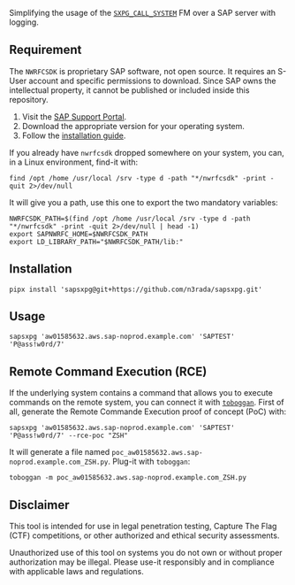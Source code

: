 Simplifying the usage of the [`SXPG_CALL_SYSTEM`](https://help.sap.com/saphelp_scm700_ehp01/helpdata/EN/4d/947a7c2cdb6c14e10000000a15822b/content.htm?no_cache=true) FM over a SAP server with logging.

## Requirement

The `NWRFCSDK` is proprietary SAP software, not open source. It requires an S-User account and specific permissions to download. Since SAP owns the intellectual property, it cannot be published or included inside this repository.

1. Visit the [SAP Support Portal](https://support.sap.com/en/product/connectors/nwrfcsdk.html).
2. Download the appropriate version for your operating system.
3. Follow the [installation guide](https://community.sap.com/t5/technology-blog-posts-by-members/connecting-python-with-sap-step-by-step-guide/ba-p/13452893).

If you already have `nwrfcsdk` dropped somewhere on your system, you can, in a Linux environment, find-it with:

```shell
find /opt /home /usr/local /srv -type d -path "*/nwrfcsdk" -print -quit 2>/dev/null
```

It will give you a path, use this one to export the two mandatory variables:
```shell
NWRFCSDK_PATH=$(find /opt /home /usr/local /srv -type d -path "*/nwrfcsdk" -print -quit 2>/dev/null | head -1)
export SAPNWRFC_HOME=$NWRFCSDK_PATH
export LD_LIBRARY_PATH="$NWRFCSDK_PATH/lib:"
```

## Installation

```shell
pipx install 'sapsxpg@git+https://github.com/n3rada/sapsxpg.git'
```

## Usage

```shell
sapsxpg 'aw01585632.aws.sap-noprod.example.com' 'SAPTEST' 'P@ass!w0rd/7'
```

## Remote Command Execution (RCE)

If the underlying system contains a command that allows you to execute commands on the remote system, you can connect it with [`toboggan`](https://github.com/n3rada/toboggan). First of all, generate the Remote Commande Execution proof of concept (PoC) with:
```shell
sapsxpg 'aw01585632.aws.sap-noprod.example.com' 'SAPTEST' 'P@ass!w0rd/7' --rce-poc "ZSH"
```

It will generate a file named `poc_aw01585632.aws.sap-noprod.example.com_ZSH.py`. Plug-it with `toboggan`:

```shell
toboggan -m poc_aw01585632.aws.sap-noprod.example.com_ZSH.py
```

## Disclaimer

This tool is intended for use in legal penetration testing, Capture The Flag (CTF) competitions, or other authorized and ethical security assessments.

Unauthorized use of this tool on systems you do not own or without proper authorization may be illegal. Please use-it responsibly and in compliance with applicable laws and regulations.


